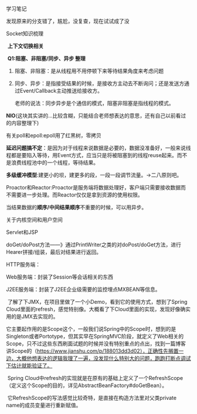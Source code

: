 学习笔记

发现原来的分支错了，尴尬，没复查，现在试试成了没



Socket知识梳理

​	**上下文切换相关**

​	**Q1:阻塞、非阻塞/同步、异步 整理**

1. 阻塞、非阻塞：是从线程用不用停顿下来等待结果角度来考虑问题

2. 同步、异步：是指接受结果的时候，是接收方主动去不断询问；还是发送方通过Event/Callback主动推送给接收方。

   老师的说法：同步异步是个通信的模式，阻塞非阻塞是指线程的模式。

**NIO**(这块其实讲的...比较含糊，只能结合老师想表达的意思，还有自己以前看过的内容整理下)



有关poll和epoll:epoll用了红黑树，零拷贝

**延迟问题搞不定**：是因为对于线程来说数据是必要的，数据没准备好，一般来说线程都是要陷入等待，用Event方式，应当只是将被阻塞到的线程reuse起来。而不是浪费线程池中的一个线程，等待结果。

**多级缓冲模型**:建更小的坝，建更多的段，一段一段调节流量。->二八原则吧。



Proactor和Reactor:Proactor是服务端将数据处理好，客户端只需要接收数据而不需要进一步处理。而Reactor仅仅是拿到资源的使用权限。



当结果数据的**顺序/中间结果顺序**不重要的时候，可以用异步。



关于内核空间和用户空间





Servlet和JSP

doGet/doPost方法——》通过PrintWriter之类的对doPost/doGet方法，进行Hearer拼接/组装，最后对结果进行返回。



HTTP服务端：

Web服务端：封装了Session等会话相关的东西

J2EE服务端：封装了J2EE企业级需要的监控埋点MXBEAN等信息。  





​		了解了下JMX，在项目里做了一个小Demo，看到它的使用方式，想到了Spring Cloud里面的refresh，感觉特别像。大概看了下Cloud里面的实现，发现好像确实用的是JMX去实现的。

​		它主要起作用的是Scope这个，一般我们说Spring中的Scope时，想到的是Singleton或者Portotype，但其实早在SpringMVC阶段，就定义了Web相关的Scope，只不过这些东西刷面试题的时候并没有特别重点的点出，找到一篇博客讲Scope的（https://www.jianshu.com/p/188013dd3d02），正确性先搁置一边，大概他想表达的逻辑我理了一遍，没发现什么特别大的问题，跑跑打断点调试下估计就能验证了。

​		Spring Cloud中refresh的实现就是在原有的基础上定义了一个RefreshScope（定义这个Scope的目的，详见AbstractBeanFactory#doGetBean）。

​		它RefreshScope的写法感觉比较奇特，是直接在构造方法里对父类private name的成员变量进行重新赋值。